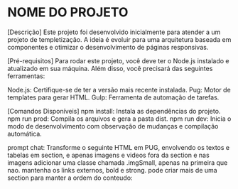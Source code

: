 # NOME DO PROJETO

[Descrição]
Este projeto foi desenvolvido inicialmente para atender a um projeto de templetização. A ideia é evoluir para uma arquitetura baseada em componentes e otimizar o desenvolvimento de páginas responsivas.

[Pré-requisitos]
Para rodar este projeto, você deve ter o Node.js instalado e atualizado em sua máquina. Além disso, você precisará das seguintes ferramentas:

Node.js: Certifique-se de ter a versão mais recente instalada.
Pug: Motor de templates para gerar HTML.
Gulp: Ferramenta de automação de tarefas.

[Comandos Disponíveis]
npm install: Instala as dependências do projeto.
npm run prod: Compila os arquivos e gera a pasta dist.
npm run dev: Inicia o modo de desenvolvimento com observação de mudanças e compilação automática.

prompt chat: Transforme o seguinte HTML em PUG, envolvendo os textos e tabelas em section, e apenas imagens e videos fora da section e nas imagens adicionar uma classe chamada .imgSmall, apenas na primeira que nao. mantenha os links externos, bold e strong. pode criar mais de uma section para manter a ordem do conteudo: 


